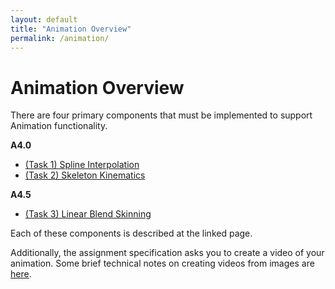```yaml
---
layout: default
title: "Animation Overview"
permalink: /animation/
---
```


# Animation Overview

There are four primary components that must be implemented to support Animation functionality.

**A4.0**

- [(Task 1) Spline Interpolation](splines.md)
- [(Task 2) Skeleton Kinematics](skeleton_kinematics.md)

**A4.5**
- [(Task 3) Linear Blend Skinning](skinning.md)


Each of these components is described at the linked page.

Additionally, the assignment specification asks you to create a video of your animation. Some brief technical notes on creating videos from images are [here](generate_videos.md).

